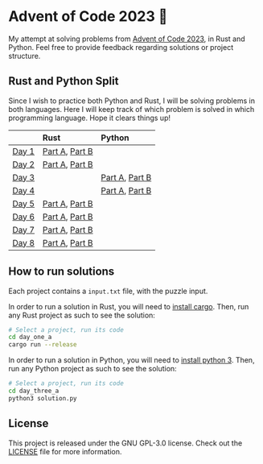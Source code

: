 # Advent of Code 2023 🎄

My attempt at solving problems from [Advent of Code 2023](https://adventofcode.com/), in Rust and Python. Feel free to provide feedback regarding solutions or project structure.

## Rust and Python Split

Since I wish to practice both Python and Rust, I will be solving problems in both languages.
Here I will keep track of which problem is solved in which programming language. Hope it clears things up!

|                                             | Rust                                                                    | Python                                                       |
|:--------------------------------------------|:------------------------------------------------------------------------|:-------------------------------------------------------------|
| [Day 1](https://adventofcode.com/2023/day/1)| [Part A](./day_one_a/src/main.rs), [Part B](./day_one_b/src/main.rs)    |                                                              |
| [Day 2](https://adventofcode.com/2023/day/2)| [Part A](./day_two_a/src/main.rs), [Part B](./day_two_b/src/main.rs)    |                                                              |
| [Day 3](https://adventofcode.com/2023/day/3)|                                                                         | [Part A](./day_three_a/solution.py), [Part B](./day_three_b/)|
| [Day 4](https://adventofcode.com/2023/day/4)|                                                                         | [Part A](./day_four_a/solution.py), [Part B](./day_four_b/)  |
| [Day 5](https://adventofcode.com/2023/day/5)| [Part A](./day_five_a/src/main.rs), [Part B](./day_five_b/src/main.rs)  |                                                              |
| [Day 6](https://adventofcode.com/2023/day/6)| [Part A](./day_six_a/src/main.rs), [Part B](./day_six_b/src/main.rs)    |                                                              |
| [Day 7](https://adventofcode.com/2023/day/7)| [Part A](./day_seven_a/src/main.rs), [Part B](./day_seven_b/src/main.rs)|                                                              |
| [Day 8](https://adventofcode.com/2023/day/8)| [Part A](./day_eight_a/src/main.rs), [Part B](./day_eight_b/src/main.rs)|                                                              |

## How to run solutions

Each project contains a `input.txt` file, with the puzzle input. 

In order to run a solution in Rust, you will need to [install cargo](https://doc.rust-lang.org/cargo/getting-started/installation.html). Then, run any Rust project as such to see the solution:

```bash
# Select a project, run its code
cd day_one_a
cargo run --release
```

In order to run a solution in Python, you will need to [install python 3](https://www.python.org/downloads/). Then, run any Python project as such to see the solution:

```bash
# Select a project, run its code
cd day_three_a
python3 solution.py
```

## License

This project is released under the GNU GPL-3.0 license.
Check out the [LICENSE](LICENSE) file for more information.

